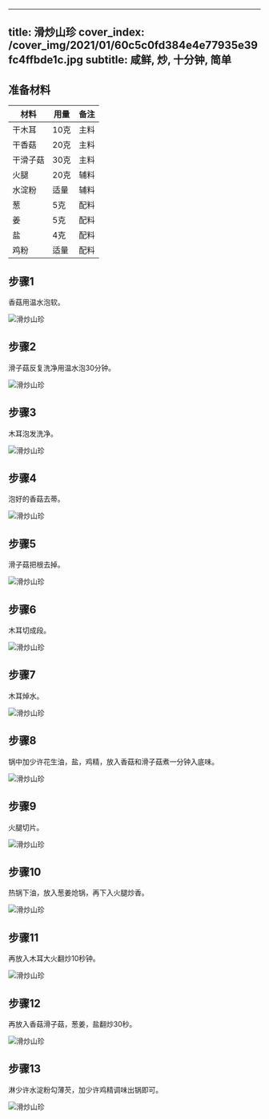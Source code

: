 
---
title: 滑炒山珍
cover_index: /cover_img/2021/01/60c5c0fd384e4e77935e39fc4ffbde1c.jpg
subtitle: 咸鲜, 炒, 十分钟, 简单
---

## 准备材料

| 材料     | 用量 | 备注|
| ------- | ----- | --- |
| 干木耳 | 10克| 主料 |
| 干香菇 | 20克| 主料 |
| 干滑子菇 | 30克| 主料 |
| 火腿 | 20克| 辅料 |
| 水淀粉 | 适量| 辅料 |
| 葱 | 5克| 配料 |
| 姜 | 5克| 配料 |
| 盐 | 4克| 配料 |
| 鸡粉 | 适量| 配料 |

## 步骤1

香菇用温水泡软。

![滑炒山珍](https://i8.meishichina.com/attachment/recipe/201010/201010101922423.jpg?x-oss-process=style/p320) 

## 步骤2

滑子菇反复洗净用温水泡30分钟。

![滑炒山珍](https://i8.meishichina.com/attachment/recipe/201010/201010101923290.jpg?x-oss-process=style/p320) 

## 步骤3

木耳泡发洗净。

![滑炒山珍](https://i8.meishichina.com/attachment/recipe/201010/201010101924029.jpg?x-oss-process=style/p320) 

## 步骤4

泡好的香菇去蒂。

![滑炒山珍](https://i8.meishichina.com/attachment/recipe/201010/201010101924584.jpg?x-oss-process=style/p320) 

## 步骤5

滑子菇把根去掉。

![滑炒山珍](https://i8.meishichina.com/attachment/recipe/201010/201010101926077.jpg?x-oss-process=style/p320) 

## 步骤6

木耳切成段。

![滑炒山珍](https://i8.meishichina.com/attachment/recipe/201010/201010101926483.jpg?x-oss-process=style/p320) 

## 步骤7

木耳焯水。

![滑炒山珍](https://i8.meishichina.com/attachment/recipe/201010/201010101927345.jpg?x-oss-process=style/p320) 

## 步骤8

锅中加少许花生油，盐，鸡精，放入香菇和滑子菇煮一分钟入底味。

![滑炒山珍](https://i8.meishichina.com/attachment/recipe/201010/201010101929002.jpg?x-oss-process=style/p320) 

## 步骤9

火腿切片。

![滑炒山珍](https://i8.meishichina.com/attachment/recipe/201010/201010101929579.jpg?x-oss-process=style/p320) 

## 步骤10

热锅下油，放入葱姜炝锅，再下入火腿炒香。

![滑炒山珍](https://i8.meishichina.com/attachment/recipe/201010/201010101930508.jpg?x-oss-process=style/p320) 

## 步骤11

再放入木耳大火翻炒10秒钟。

![滑炒山珍](https://i8.meishichina.com/attachment/recipe/201010/201010101931509.jpg?x-oss-process=style/p320) 

## 步骤12

再放入香菇滑子菇，葱姜，盐翻炒30秒。

![滑炒山珍](https://i8.meishichina.com/attachment/recipe/201010/201010101933073.jpg?x-oss-process=style/p320) 

## 步骤13

淋少许水淀粉勾薄芡，加少许鸡精调味出锅即可。

![滑炒山珍](https://i8.meishichina.com/attachment/recipe/201010/201010101934130.jpg?x-oss-process=style/p320) 

